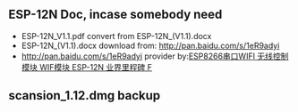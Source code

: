 
## ESP-12N Doc, incase somebody need
* ESP-12N_V1.1.pdf convert from ESP-12N_(V1.1).docx
* ESP-12N_(V1.1).docx download from: http://pan.baidu.com/s/1eR9adyi
* http://pan.baidu.com/s/1eR9adyi provider by:[ESP8266串口WIFI 无线控制模块 WIF模块 ESP-12N 业界里程碑 F](https://item.taobao.com/item.htm?spm=a21n57.1.0.0.2d02523cmeZR6X&id=43157344721&ns=1&abbucket=13#detail)

## scansion_1.12.dmg backup


